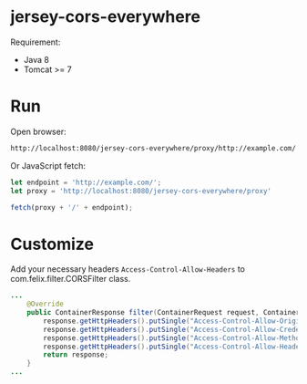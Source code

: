 # jersey-cors-everywhere

Requirement:
- Java 8
- Tomcat >= 7

# Run

Open browser:

```bash
http://localhost:8080/jersey-cors-everywhere/proxy/http://example.com/
```

Or JavaScript fetch:

```javascript
let endpoint = 'http://example.com/';
let proxy = 'http://localhost:8080/jersey-cors-everywhere/proxy'

fetch(proxy + '/' + endpoint);
```

# Customize

Add your necessary headers `Access-Control-Allow-Headers` to com.felix.filter.CORSFilter class.

```java
...
    @Override
	public ContainerResponse filter(ContainerRequest request, ContainerResponse response) {
		response.getHttpHeaders().putSingle("Access-Control-Allow-Origin", "*");
		response.getHttpHeaders().putSingle("Access-Control-Allow-Credentials", "true");
		response.getHttpHeaders().putSingle("Access-Control-Allow-Methods", "GET, POST, DELETE, PUT, OPTIONS, HEAD");
		response.getHttpHeaders().putSingle("Access-Control-Allow-Headers", "Access-Control-Allow-Credentials, Access-Control-Allow-Methods, Access-Control-Allow-Headers, Access-Control-Allow-Origin, X-API-KEY, Origin, X-Requested-With, Content-Type, Accept, Access-Control-Request-Method, Access-Control-Request-Headers, Authorization");
		return response;
	}
...
```
